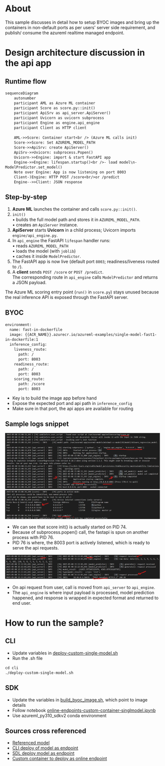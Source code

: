 # About
This sample discusses in detail how to setup BYOC images and bring up the containers in non-default ports as per users' server side requirement, and publish/ consume the azureml realtime managed endpoint.

# Design architecture discussion in the api app
## Runtime flow

```mermaid
sequenceDiagram
    autonumber
    participant AML as Azure ML container
    participant Score as score.py::init()
    participant ApiSrv as api_server.ApiServer()
    participant Uvicorn as uvicorn subprocess
    participant Engine as engine.api_engine
    participant Client as HTTP client

    AML->>Score: Container start<br /> (Azure ML calls init)
    Score->>Score: Set AZUREML_MODEL_PATH
    Score->>ApiSrv: create ApiServer()
    ApiSrv->>Uvicorn: subprocess.Popen()
    Uvicorn->>Engine: import & start FastAPI app
    Engine->>Engine: lifespan.startup()<br />- load model\n- ModelPredictor.set_model()
    Note over Engine: App is now listening on port 8003
    Client-)Engine: HTTP POST /score<br/>or /​predict
    Engine-->>Client: JSON response
```

## Step-by-step

1. **Azure ML** launches the container and calls `score.py::init()`.
2. `init()`  
   • builds the full model path and stores it in `AZUREML_MODEL_PATH`.  
   • creates an `ApiServer` instance.
3. **ApiServer** starts **Uvicorn** in a child process; Uvicorn imports `engine/api_engine.py`.
4. In `api_engine` the FastAPI `lifespan` handler runs:  
   • reads `AZUREML_MODEL_PATH`  
   • loads the model (with `joblib`)  
   • caches it inside `ModelPredictor`.
5. The FastAPI app is now live (default port `8003`; readiness/liveness routed to `/`).
6. A **client** sends `POST /score` or `POST /predict`.  
   The corresponding route in `api_engine` calls `ModelPredictor` and returns a JSON payload.

The Azure ML scoring entry point (`run()` in `score.py`) stays unused because the real inference API is exposed through the FastAPI server.

## BYOC

```
environment:  
  name: fast-in-dockerfile
  image: {{ACR_NAME}}.azurecr.io/azureml-examples/single-model-fast1-in-dockerfile:1
  inference_config:
    liveness_route:
      path: /
      port: 8003
    readiness_route:
      path: /
      port: 8003
    scoring_route:
      path: /score
      port: 8003
```

- Key is to build the image app before hand
- Expose the expected port and api path in `inference_config`
- Make sure in that port, the api apps are available for routing

## Sample logs snippet
![score-init-snapshot](.media/score-init-snapshot.png)
![score-init-snapshot2](.media/score-init-snapshot2.png)

- We can see that score init() is actually started on PID 74.
- Because of subprocess.popen() call, the fastapi is spun on another process with PID 76.
- PID 76 is where, the 8003 port is actively listened, which is ready to serve the api requests.

![score-predict-snapshot](.media/score-predict-snapshot.png)

- On api request from user, call is moved from `api_server` to `api_engine`.
- The `api_engine` is where input payload is processed, model prediction happened, and response is wrapped in expected format and returned to end user.

# How to run the sample?
## CLI
- Update variables in [deploy-custom-single-model.sh](./cli/deploy-custom-single-model.sh)
- Run the .sh file

```
cd cli
./deploy-custom-single-model.sh
```

## SDK
- Update the variables in [build_byoc_image.sh](./sdk/util-scripts/build_byoc_image.sh), which point to image details
- Follow notebook [online-endpoints-custom-container-singlmodel.ipynb](./sdk/online-endpoints-custom-container-singlmodel.ipynb)
- Use azureml_py310_sdkv2 conda environment


## Sources cross referenced
- [Referenced model](https://github.com/Azure/azureml-examples/tree/main/cli/endpoints/online/model-1)
- [CLI deploy of model as endpoint](https://github.com/Azure/azureml-examples/tree/main/cli/endpoints/online/custom-container/minimal/single-model)
- [SDL deploy model as endpoint](https://github.com/Azure/azureml-examples/tree/main/sdk/python/endpoints/online/custom-container)
- [Custom container to deploy as online endpoint](https://learn.microsoft.com/en-us/azure/machine-learning/how-to-deploy-custom-container?view=azureml-api-2&tabs=cli)
